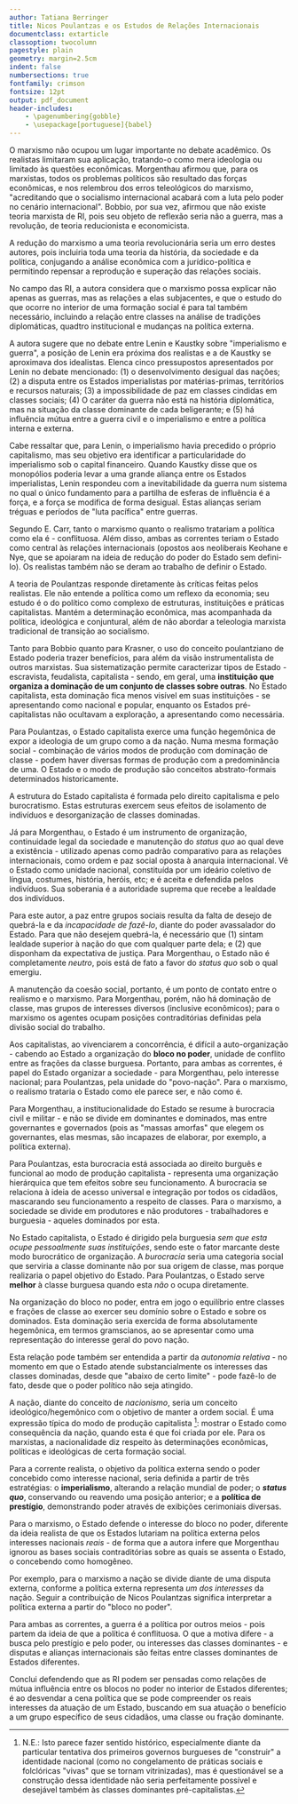 ```yaml
---
author: Tatiana Berringer
title: Nicos Poulantzas e os Estudos de Relações Internacionais
documentclass: extarticle
classoption: twocolumn
pagestyle: plain
geometry: margin=2.5cm
indent: false
numbersections: true
fontfamily: crimson
fontsize: 12pt
output: pdf_document
header-includes:
	- \pagenumbering{gobble}
	- \usepackage[portuguese]{babel}
---
```

O marxismo não ocupou um lugar importante no debate acadêmico. Os realistas limitaram sua aplicação, tratando-o como mera ideologia ou limitado às questões econômicas. Morgenthau afirmou que, para os marxistas, todos os problemas políticos são resultado das forças econômicas, e nos relembrou dos erros teleológicos do marxismo, "acreditando que o socialismo internacional acabará com a luta pelo poder no cenário internacional". Bobbio, por sua vez, afirmou que não existe teoria marxista de RI, pois seu objeto de reflexão seria não a guerra, mas a revolução, de teoria reducionista e economicista.

A redução do marxismo a uma teoria revolucionária seria um erro destes autores, pois incluiria toda uma teoria da história, da sociedade e da política, conjugando a análise econômica com a jurídico-política e permitindo repensar a reprodução e superação das relações sociais.

No campo das RI, a autora considera que o marxismo possa explicar não apenas as guerras, mas as relações a elas subjacentes, e que o estudo do que ocorre no interior de uma formação social é para tal também necessário, incluindo a relação entre classes na análise de tradições diplomáticas, quadtro institucional e mudanças na política externa.

A autora sugere que no debate entre Lenin e Kaustky sobre "imperialismo e guerra", a posição de Lenin era próxima dos realistas e a de Kaustky se aproximava dos idealistas. Elenca cinco pressupostos apresentados por Lenin no debate mencionado: (1) o desenvolvimento desigual das nações; (2) a disputa entre os Estados imperialistas por matérias-primas, territórios e recursos naturais; (3) a impossibilidade de paz em classes cindidas em classes sociais; (4) O caráter da guerra não está na história diplomática, mas na situação da classe dominante de cada beligerante; e (5) há influência mútua entre a guerra civil e o imperialismo e entre a política interna e externa.

Cabe ressaltar que, para Lenin, o imperialismo havia precedido o próprio capitalismo, mas seu objetivo era identificar a particularidade do imperialismo sob o capital financeiro. Quando Kaustky disse que os monopólios poderia levar a uma grande aliança entre os Estados imperialistas, Lenin respondeu com a inevitabilidade da guerra num sistema no qual o único fundamento para a partilha de esferas de influência é a força, e a força se modifica de forma desigual. Estas alianças seriam tréguas e períodos de "luta pacífica" entre guerras. 

Segundo E. Carr, tanto o marxismo quanto o realismo tratariam a política como ela é - conflituosa. Além disso, ambas as correntes teriam o Estado como central às relações internacionais (opostos aos neoliberais Keohane e Nye, que se apoiaram na ideia de redução do poder do Estado sem defini-lo). Os realistas também não se deram ao trabalho de definir o Estado.

A teoria de Poulantzas responde diretamente às críticas feitas pelos realistas. Ele não entende a política como um reflexo da economia; seu estudo é o do político como complexo de estruturas, instituições e práticas capitalistas. Mantém a determinação econômica, mas acompanhada da política, ideológica e conjuntural, além de não abordar a teleologia marxista tradicional de transição ao socialismo.

Tanto para Bobbio quanto para Krasner, o uso do conceito poulantziano de Estado poderia trazer benefícios, para além da visão instrumentalista de outros marxistas. Sua sistematização permite caracterizar tipos de Estado - escravista, feudalista, capitalista - sendo, em geral, uma **instituição que organiza a dominação de um conjunto de classes sobre outras**. No Estado capitalista, esta dominação fica menos visível em suas instituições - se apresentando como nacional e popular, enquanto os Estados pré-capitalistas não ocultavam a exploração, a apresentando como necessária.

Para Poulantzas, o Estado capitalista exerce uma função hegemônica de expor a ideologia de um grupo como a da nação. Numa mesma formação social - combinação de vários modos de produção com dominação de classe - podem haver diversas formas de produção com a predominância de uma. O Estado e o modo de produção são conceitos abstrato-formais determinados historicamente.

A estrutura do Estado capitalista é formada pelo direito capitalisma e pelo burocratismo. Estas estruturas exercem seus efeitos de isolamento de indivíduos e desorganização de classes dominadas.

Já para Morgenthau, o Estado é um instrumento de organização, continuidade legal da sociedade e manutenção do *status quo* ao qual deve a existência - utilizado apenas como padrão comparativo para as relações internacionais, como ordem e paz social oposta à anarquia internacional. Vê o Estado como unidade nacional, constituída por um ideário coletivo de língua, costumes, história, heróis, etc; e é aceita e defendida pelos indivíduos. Sua soberania é a autoridade suprema que recebe a lealdade dos indivíduos.

Para este autor, a paz entre grupos sociais resulta da falta de desejo de quebrá-la e da *incapacidade de fazê-lo*, diante do poder avassalador do Estado. Para que não desejem quebrá-la, é necessário que (1) sintam lealdade superior à nação do que com qualquer parte dela; e (2) que disponham da expectativa de justiça. Para Morgenthau, o Estado não é completamente *neutro*, pois está de fato a favor do *status quo* sob o qual emergiu. 

A manutenção da coesão social, portanto, é um ponto de contato entre o realismo e o marxismo. Para Morgenthau, porém, não há dominação de classe, mas grupos de interesses diversos (inclusive econômicos); para o marxismo os agentes ocupam posições contraditórias definidas pela divisão social do trabalho.

Aos capitalistas, ao vivenciarem a concorrência, é difícil a auto-organização - cabendo ao Estado a organização do **bloco no poder**, unidade de conflito entre as frações da classe burguesa. Portanto, para ambas as correntes, é papel do Estado organizar a sociedade - para Morgenthau, pelo interesse nacional; para Poulantzas, pela unidade do "povo-nação". Para o marxismo, o realismo trataria o Estado como ele parece ser, e não como é.

Para Morgenthau, a institucionalidade do Estado se resume à burocracia civil e militar - e não se divide em dominantes e dominados, mas entre governantes e governados (pois as "massas amorfas" que elegem os governantes, elas mesmas, são incapazes de elaborar, por exemplo, a política externa).

Para Poulantzas, esta burocracia está associada ao direito burguês e funcional ao modo de produção capitalista - representa uma organização hierárquica que tem efeitos sobre seu funcionamento. A burocracia se relaciona à ideia de acesso universal e integração por todos os cidadãos, mascarando seu funcionamento a respeito de classes. Para o marxismo, a sociedade se divide em produtores e não produtores - trabalhadores e burguesia - aqueles dominados por esta.

No Estado capitalista, o Estado é dirigido pela burguesia *sem que esta ocupe pessoalmente suas instituições*, sendo este o fator marcante deste modo burocrático de organização. A *burocracia* seria uma categoria social que serviria a classe dominante não por sua origem de classe, mas porque realizaria o papel objetivo do Estado. Para Poulantzas, o Estado serve **melhor** à classe burguesa quando esta *não* o ocupa diretamente.

Na organização do bloco no poder, entra em jogo o equilíbrio entre classes e frações de classe ao exercer seu domínio sobre o Estado e sobre os dominados. Esta dominação seria exercida de forma absolutamente hegemônica, em termos gramscianos, ao se apresentar como uma representação do interesse geral do povo nação.

Esta relação pode também ser entendida a partir da *autonomia relativa* - no momento em que o Estado atende substancialmente os interesses das classes dominadas, desde que "abaixo de certo limite" - pode fazê-lo de fato, desde que o poder político não seja atingido.

A nação, diante do conceito de *nacionismo*, seria um conceito ideológico/hegemônico com o objetivo de manter a ordem social. É uma expressão típica do modo de produção capitalista [^2]: mostrar o Estado como consequência da nação, quando esta é que foi criada por ele. Para os marxistas, a nacionalidade diz respeito às determinações econômicas, políticas e ideológicas de certa formação social.

[^2]: N.E.: Isto parece fazer sentido histórico, especialmente diante da particular tentativa dos primeiros governos burgueses de "construir" a identidade nacional (como no congelamento de práticas sociais e folclóricas "vivas" que se tornam vitrinizadas), mas é questionável se a construção dessa identidade não seria perfeitamente possível e desejável também às classes dominantes pré-capitalistas. 

Para a corrente realista, o objetivo da política externa sendo o poder concebido como interesse nacional, seria definida a partir de três estratégias: o **imperialismo**, alterando a relação mundial de poder; o ***status quo***, conservando ou reavendo uma posição anterior; e a **política de prestígio**, demonstrando poder através de exibições cerimoniais diversas.

Para o marxismo, o Estado defende o interesse do bloco no poder, diferente da ideia realista de que os Estados lutariam na política externa pelos interesses nacionais *reais* - de forma que a autora infere que Morgenthau ignorou as bases sociais contraditórias sobre as quais se assenta o Estado, o concebendo como homogêneo.

Por exemplo, para o marxismo a nação se divide diante de uma disputa externa, conforme a política externa representa *um dos interesses* da nação. Seguir a contribuição de Nicos Poulantzas significa interpretar a política externa a partir do "bloco no poder".

Para ambas as correntes, a guerra é a política por outros meios - pois partem da ideia de que a política é conflituosa. O que a motiva difere - a busca pelo prestígio e pelo poder, ou interesses das classes dominantes - e disputas e alianças internacionais são feitas entre classes dominantes de Estados diferentes.

Conclui defendendo que as RI podem ser pensadas como relações de mútua influência entre os blocos no poder no interior de Estados diferentes; é ao desvendar a cena política que se pode compreender os reais interesses da atuação de um Estado, buscando em sua atuação o benefício a um grupo específico de seus cidadãos, uma classe ou fração dominante.